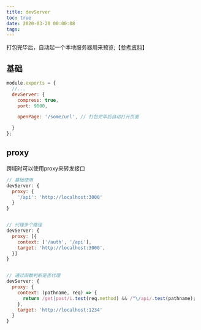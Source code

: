 ```yaml
---
title: devServer
toc: true
date: 2020-03-20 00:00:08
tags:
---
```


打包完毕后，自动起一个本地服务器用来预览;【[参考资料](https://webpack.docschina.org/configuration/dev-server/)】

## 基础
```js
module.exports = {
  //...
  devServer: {
    compress: true,
    port: 9000,

    openPage: '/some/url', // 打包完毕后自动打开页面

  }
};
```

## proxy
跨域时可以使用proxy来转发接口
```js
// 基础使用
devServer: {
  proxy: {
    '/api': 'http://localhost:3000'
  }
}


// 代理多个路径
devServer: {
  proxy: [{
    context: ['/auth', '/api'],
    target: 'http://localhost:3000',
  }]
}


// 通过函数判断是否代理
devServer: {
  proxy: {
    context: (pathname, req) => {
      return /get|post/i.test(req.method) && /^\/api/.test(pathname);
    },
    target: 'http://localhost:1234'
  }
}

```
